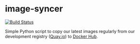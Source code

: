 # image-syncer

[![Build Status](https://travis-ci.org/osism/image-syncer.svg?branch=master)](https://travis-ci.org/osism/image-syncer)

Simple Python script to copy our latest images regularly from our
development registry ([Quay.io](https://quay.io/osism/)) to
[Docker Hub](https://hub.docker.com/r/osism).
